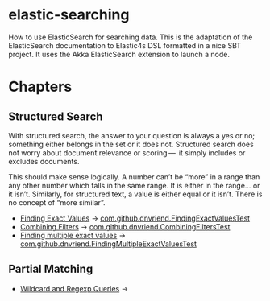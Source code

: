 # elastic-searching
How to use ElasticSearch for searching data. This is the adaptation of the ElasticSearch documentation to 
Elastic4s DSL formatted in a nice SBT project. It uses the Akka ElasticSearch extension to launch a node.

# Chapters

## Structured Search
With structured search, the answer to your question is always a yes or no; something either belongs in 
the set or it does not. Structured search does not worry about document relevance or scoring — 
it simply includes or excludes documents.

This should make sense logically. A number can’t be “more” in a range than any other number which falls in the same range. It is either in the range… or it isn’t. Similarly, for structured text, a value is either equal or it isn’t. There is no concept of “more similar”.
 - [Finding Exact Values](http://www.elasticsearch.org/guide/en/elasticsearch/guide/current/_finding_exact_values.html) -> [com.github.dnvriend.FindingExactValuesTest](https://github.com/dnvriend/elastic-searching/blob/master/src/test/scala/com/github/dnvriend/FindingExactValuesTest.scala)
 - [Combining Filters](http://www.elasticsearch.org/guide/en/elasticsearch/guide/current/combining-filters.html) -> [com.github.dnvriend.CombiningFiltersTest](https://github.com/dnvriend/elastic-searching/blob/master/src/test/scala/com/github/dnvriend/CombiningFiltersTest.scala)
 - [Finding multiple exact values](http://www.elasticsearch.org/guide/en/elasticsearch/guide/current/_finding_multiple_exact_values.html) -> [com.github.dnvriend.FindingMultipleExactValuesTest]()

## Partial Matching

 - [Wildcard and Regexp Queries](http://www.elasticsearch.org/guide/en/elasticsearch/guide/current/_literal_wildcard_literal_and_literal_regexp_literal_queries.html) -> 
